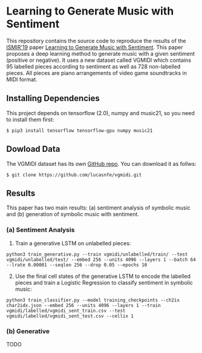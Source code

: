 # Learning to Generate Music with Sentiment

This repository contains the source code to reproduce the results of the [ISMIR'19](https://ismir2019.ewi.tudelft.nl/) 
paper [Learning to Generate Music with Sentiment](http://www.lucasnferreira.com/papers/2019/ismir-learning.pdf). 
This paper proposes a deep learning method to generate music with a given sentiment (positive or negative). 
It uses a new dataset called VGMIDI which contains 95 labelled pieces according to sentiment as well as 728 
non-labelled pieces. All pieces are piano arrangements of video game soundtracks in MIDI format.

## Installing Dependencies

This project depends on tensorflow (2.0), numpy and music21, so you need to install them first:

```
$ pip3 install tensorflow tensorflow-gpu numpy music21
```

## Dowload Data

The VGMIDI dataset has its own [GitHub repo](https://github.com/lucasnfe/vgmidi). You can download it as follws:

```
$ git clone https://github.com/lucasnfe/vgmidi.git
```

## Results

This paper has two main results: (a) sentiment analysis of symbolic music and (b) generation of symbolic 
music with sentiment.

### (a) Sentiment Analysis 

1. Train a generative LSTM on unlabelled pieces:

```
python3 train_generative.py --train vgmidi/unlabelled/train/ --test vgmidi/unlabelled/test/ --embed 256 --units 4096 --layers 1 --batch 64 --lrate 0.00001 --seqlen 256 --drop 0.05 --epochs 10
```

2. Use the final cell states of the generative LSTM to encode the labelled pieces and train a Logistic Regression to classify sentiment in symbolic music:

```
python3 train_classifier.py --model training_checkpoints --ch2ix char2idx.json --embed 256 --units 4096 --layers 1 --train vgmidi/labelled/vgmidi_sent_train.csv --test vgmidi/labelled/vgmidi_sent_test.csv --cellix 1
```

### (b) Generative 

TODO


